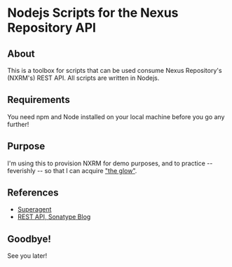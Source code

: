 # Nodejs Scripts for the Nexus Repository API

## About
This is a toolbox for scripts that can be used consume Nexus Repository's (NXRM's) REST API. 
All scripts are written in Nodejs.

## Requirements
You need npm and Node installed on your local machine before you go any further!

## Purpose
I'm using this to provision NXRM for demo purposes, and to practice -- feverishly -- so that I 
can acquire ["the glow"](https://www.youtube.com/watch?v=6CkrEpYmBIQ).

## References
* [Superagent](https://visionmedia.github.io/superagent/)
* [REST API, Sonatype Blog](https://blog.sonatype.com/four-steps-to-get-started-with-nexus-repo-using-new-rest-apis)

## Goodbye!

See you later!
